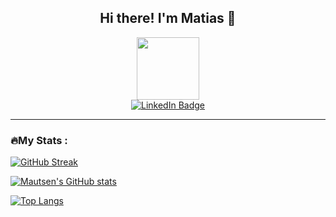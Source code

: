 
<!--
**Mautsen/Mautsen** is a ✨ _special_ ✨ repository because its `README.md` (this file) appears on your GitHub profile.

Here are some ideas to get you started:

- 🔭 I’m currently working on ...
- 🌱 I’m currently learning ...
- 👯 I’m looking to collaborate on ...
- 🤔 I’m looking for help with ...
- 💬 Ask me about ...
- 📫 How to reach me: ...
- 😄 Pronouns: ...
- ⚡ Fun fact: ...
-->

<h2 align="center">
  Hi there! I'm Matias 👋
</h2>


<div id="header" align="center">
  <img src="https://i.giphy.com/media/v1.Y2lkPTc5MGI3NjExcDU2ZzNzZW1heDVydmVrYWlzamM3MHkxeHZra3l0cGR5dmdmMTNsciZlcD12MV9pbnRlcm5hbF9naWZfYnlfaWQmY3Q9cw/6KirhLJyR7oMcwgJQk/giphy.gif" width="100"/>
</div>

<div id="header" align="center">
  <a href="https://www.linkedin.com/in/matias-leppanen/">
    <img src="https://img.shields.io/badge/LinkedIn-blue?style=for-the-badge&logo=linkedin&logoColor=white" alt="LinkedIn Badge"/>
  </a>
</div>

<!-- <img src="https://komarev.com/ghpvc/?username=Mautsen&style=flat-square&color=blue" alt=""/> -->
--- 
### 🔥My Stats :

[![GitHub Streak](http://github-readme-streak-stats.herokuapp.com?user=Mautsen&theme=dark&background=000000)](https://git.io/streak-stats)



[![Mautsen's GitHub stats](https://github-readme-stats.vercel.app/api?username=Mautsen&show_icons=true&hide=prs&bg_color=00000000&include_all_commits=true&include_all_prs=true)](https://github.com/Mautsen/github-readme-stats)

[![Top Langs](https://github-readme-stats.vercel.app/api/top-langs/?username=Mautsen&show_icons=true&bg_color=00000000)](https://github.com/Mautsen/github-readme-stats)

